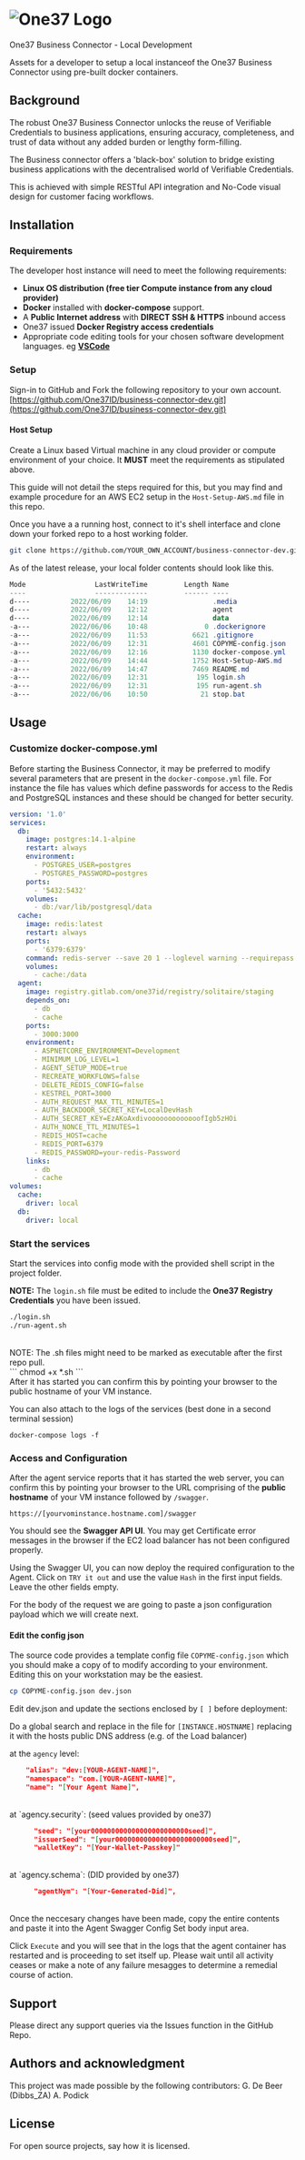 # ![One37 Logo](https://www.one37id.com/images/Logo-2.svg)

One37 Business Connector - Local Development

Assets for a developer to setup a local instanceof the One37 Business Connector using pre-built docker containers.

## Background

The robust One37 Business Connector unlocks the reuse of Verifiable Credentials to business applications, ensuring accuracy, completeness, and trust of data without any added burden or lengthy form-filling.

The Business connector offers a 'black-box' solution to bridge existing business applications with the decentralised world of Verifiable Credentials.

This is achieved with simple RESTful API integration and No-Code visual design for customer facing workflows.

## Installation

### Requirements

The developer host instance will need to meet the following requirements:

* **Linux OS distribution (free tier Compute instance from any cloud provider)**
* **Docker** installed with **docker-compose** support.
* A **Public Internet address** with **DIRECT SSH & HTTPS** inbound access
* One37 issued **Docker Registry access credentials**
* Appropriate code editing tools for your chosen software development languages. eg [**VSCode**](https://code.visualstudio.com/)

### Setup

Sign-in to GitHub and Fork the following repository to your own account.
[https://github.com/One37ID/business-connector-dev.git](https://github.com/One37ID/business-connector-dev.git)

#### Host Setup

Create a Linux based Virtual machine in any cloud provider or compute environment of your choice.
It **MUST** meet the requirements as stipulated above.

This guide will not detail the steps required for this, but you may find and example procedure for an AWS EC2 setup in the `Host-Setup-AWS.md` file in this repo.

Once you have a a running host, connect to it's shell interface and clone down your forked repo to a host working folder.

``` bash
git clone https://github.com/YOUR_OWN_ACCOUNT/business-connector-dev.git
```

As of the latest release, your local folder contents should look like this.

``` powershell
Mode                 LastWriteTime         Length Name
----                 -------------         ------ ----
d----          2022/06/09    14:19                .media
d----          2022/06/09    12:12                agent
d----          2022/06/09    12:14                data
-a---          2022/06/06    10:48              0 .dockerignore
-a---          2022/06/09    11:53           6621 .gitignore
-a---          2022/06/09    12:31           4601 COPYME-config.json
-a---          2022/06/09    12:16           1130 docker-compose.yml
-a---          2022/06/09    14:44           1752 Host-Setup-AWS.md
-a---          2022/06/09    14:47           7469 README.md
-a---          2022/06/09    12:31            195 login.sh
-a---          2022/06/09    12:31            195 run-agent.sh
-a---          2022/06/06    10:50             21 stop.bat
```

## Usage

### Customize docker-compose.yml

Before starting the Business Connector, it may be preferred to modify several parameters that are present in the `docker-compose.yml` file.
For instance the file has values which define passwords for access to the Redis and PostgreSQL instances and these should be changed for better security.

``` yaml
version: '1.0'
services:
  db:
    image: postgres:14.1-alpine
    restart: always
    environment:
      - POSTGRES_USER=postgres
      - POSTGRES_PASSWORD=postgres
    ports:
      - '5432:5432'
    volumes:
      - db:/var/lib/postgresql/data
  cache:
    image: redis:latest
    restart: always
    ports:
      - '6379:6379'
    command: redis-server --save 20 1 --loglevel warning --requirepass your-redis-Password
    volumes:
      - cache:/data
  agent:
    image: registry.gitlab.com/one37id/registry/solitaire/staging
    depends_on:
      - db
      - cache
    ports:
      - 3000:3000
    environment:
      - ASPNETCORE_ENVIRONMENT=Development
      - MINIMUM_LOG_LEVEL=1
      - AGENT_SETUP_MODE=true
      - RECREATE_WORKFLOWS=false
      - DELETE_REDIS_CONFIG=false
      - KESTREL_PORT=3000
      - AUTH_REQUEST_MAX_TTL_MINUTES=1
      - AUTH_BACKDOOR_SECRET_KEY=LocalDevHash
      - AUTH_SECRET_KEY=EzAKoAxdivooooooooooooofIgb5zHOi
      - AUTH_NONCE_TTL_MINUTES=1
      - REDIS_HOST=cache
      - REDIS_PORT=6379
      - REDIS_PASSWORD=your-redis-Password
    links:
      - db
      - cache
volumes:
  cache:
    driver: local
  db:
    driver: local
```

### Start the services

Start the services into config mode with the provided shell script in the project folder.

**NOTE:** The `login.sh` file must be edited to include the **One37 Registry Credentials** you have been issued.

``` bash
./login.sh
./run-agent.sh
```
<br>
NOTE: The .sh files might need to be marked as executable after the first repo pull.
<br>
```
chmod +x *.sh
```
<br>
After it has started you can confirm this by pointing your browser to the public hostname of your VM instance.

You can also attach to the logs of the services (best done in a second terminal session)
<br>
```
docker-compose logs -f
```

### Access and Configuration

After the agent service reports that it has started the web server, you can confirm this by pointing your browser to the URL comprising of the **public hostname** of your VM instance followed by `/swagger`.

``` url
https://[yourvominstance.hostname.com]/swagger
```

You should see the **Swagger API UI**.
You may get Certificate error messages in the browser if the EC2 load balancer has not been configured properly.

Using the Swagger UI, you can now deploy the required configuration to the Agent.
Click on `TRY it out` and use the value `Hash` in the first input fields. Leave the other fields empty.

For the body of the request we are going to paste a json configuration payload which we will create next.

#### Edit the config json

The source code provides a template config file `COPYME-config.json` which you should make a copy of to modify according to your environment.
Editing this on your workstation may be the easiest.

``` bash
cp COPYME-config.json dev.json
```

Edit dev.json and update the sections enclosed by `[ ]` before deployment:

Do a global search and replace in the file for `[INSTANCE.HOSTNAME]` replacing it with the hosts public DNS address (e.g. of the Load balancer)

at the `agency` level:

``` json
    "alias": "dev:[YOUR-AGENT-NAME]",
    "namespace": "com.[YOUR-AGENT-NAME]",
    "name": "[Your Agent Name]",
```
<br>
at `agency.security`: (seed values provided by one37)

``` json
      "seed": "[your000000000000000000000000seed]",
      "issuerSeed": "[your000000000000000000000000seed]",
      "walletKey": "[Your-Wallet-Passkey]"
```
<br>
at `agency.schema`: (DID provided by one37)

``` json
      "agentNym": "[Your-Generated-Did]",
```
<br>
Once the neccesary changes have been made, copy the entire contents and paste it into the Agent Swagger Config Set body input area.

Click `Execute` and you will see that in the logs that the agent container has restarted and is proceeding to set itself up.
Please wait until all activity ceases or make a note of any failure mesagges to determine a remedial course of action.

## Support

Please direct any support queries via the Issues function in the GitHub Repo.

## Authors and acknowledgment

This project was made possible by the following contributors:
G. De Beer (Dibbs\_ZA)
A. Podick

## License

For open source projects, say how it is licensed.